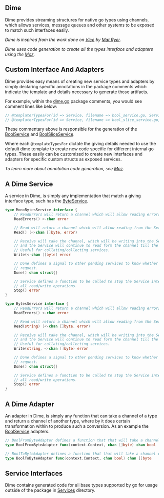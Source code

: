 Dime
--------
Dime provides streaming structures for native go types using channels, which allows services, message queues
and other systems to be exposed to match such interfaces easily.

_Dime is inspired from the work done on [Vice](https://github.com/matryer/vice) by [Mat Ryer](https://github.com/matryer)._

_Dime uses code generation to create all the types interface and adapters using the [Moz](https://github.com/influx6/moz)._


## Custom Interface And Adapters
Dime provides easy means of creating new service types and adapters by simply declaring specific annotations in the package comments which indicate the template and details necessary to generate those artifacts.

For example, within the [dime.go](./doc.go) package comments, you would see comment lines like below:

```go
// @templaterTypesFor(id => Service, filename => bool_service.go, ServiceName => BoolService, Type => bool)
// @templaterTypesFor(id => Service, filename => bool_slice_service.go, ServiceName => BoolSliceService, Type => []bool)
```

These commentary above is responsible for the generation of the [BoolService](./bool_service.go) and [BoolSliceService](./bool_slice_service.go).

Where each `@templateTypesFor` dictate the giving details needed to use the default dime template to create new code specific for different internal go types. These easily can be customized to create new interfaces and adapters for specific custom structs as exposed services.

_To learn more about annotation code generation, see [Moz](https://github.com/influx6/moz)._

## A Dime Service
A service in Dime, is simply any implementation that match a giving interface type, such has the [ByteService](./services/byte_service.go).

```go
type MonoBytesService interface {
	// ReadErrors will return a channel which will allow reading errors from the Service until it it is closed.
	ReadErrors() <-chan error

	// Read will return a channel which will allow reading from the Service until it it is closed.
	Read() (<-chan []byte, error)

	// Receive will take the channel, which will be writing into the Service for it's internal processing
	// and the Service will continue to read form the channel till the channel is closed.
	// Useful for collating/collecting services.
	Write(<-chan []byte) error

	// Done defines a signal to other pending services to know whether the Service is still servicing
	// request.
	Done() chan struct{}

	// Service defines a function to be called to stop the Service internal operation and to close
	// all read/write operations.
	Stop() error
}

type BytesService interface {
	// ReadErrors will return a channel which will allow reading errors from the Service until it it is closed.
	ReadErrors() <-chan error

	// Read will return a channel which will allow reading from the Service until it it is closed.
	Read(string) (<-chan []byte, error)

	// Receive will take the channel, which will be writing into the Service for it's internal processing
	// and the Service will continue to read form the channel till the channel is closed.
	// Useful for collating/collecting services.
	Write(string, <-chan []byte) error

	// Done defines a signal to other pending services to know whether the Service is still servicing
	// request.
	Done() chan struct{}

	// Service defines a function to be called to stop the Service internal operation and to close
	// all read/write operations.
	Stop() error
}
```

## A Dime Adapter
An adapter in Dime, is simply any function that can take a channel of a type and return a channel of another type, where by it does certain transformation within to produce such a conversion. As an example the [BoolService](./services/bool_service.go) adapters.


```go
// BoolFromByteAdapter defines a function that that will take a channel of bytes and return a channel of bool.
type BoolFromByteAdapter func(context.Context, chan []byte) chan bool

// BoolToByteAdapter defines a function that that will take a channel of bytes and return a channel of bool.
type BoolToByteAdapter func(context.Context, chan bool) chan []byte
```

## Service Interfaces
Dime contains generated code for all base types supported by go for usage outside of the package in [Services](./services) directory.
